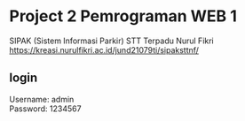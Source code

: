 # Project 2 Pemrograman WEB 1
SIPAK (Sistem Informasi Parkir) STT Terpadu Nurul Fikri
https://kreasi.nurulfikri.ac.id/jund21079ti/sipaksttnf/

## login
Username: admin  
Password: 1234567
